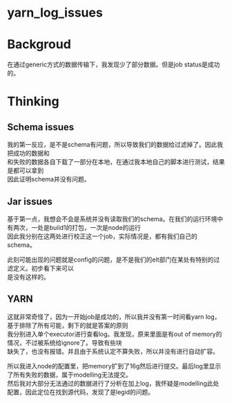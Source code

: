 # yarn_log_issues

Backgroud
======
在通过generic方式的数据传输下，我发现少了部分数据。但是job status是成功的。  

Thinking
=====

Schema issues
---

我的第一反应，是不是schema有问题，所以导致我们的数据给过滤掉了。因此我把成功的数据和       
和失败的数据各自下载了一部分在本地，在通过我本地自己的脚本进行测试，结果是都可以拿到  
因此证明schema并没有问题。

Jar issues
-----

基于第一点，我想会不会是系统并没有读取我们的schema。在我们的运行环境中有两次，一处是build1的打包，一次是node的运行  
因此我分别在这两处进行校正这一个job，实际情况是，都有我们自己的schema。  

此刻可能出现的问题就是config的问题，是不是我们的elt部门在某处有特别的过滤定义。初步看下来可以  
是没有这样的。 

YARN
---- 

这就非常奇怪了，因为一开始job是成功的，所以我并没有第一时间看yarn log，基于排除了所有可能，剩下的就是答案的原则   
我分别进入单个executor进行查看log。我发现，原来里面是有out of memory的情况，不过被系统给ignore了。导致有些块   
缺失了，也没有报错。并且由于系统认定不算失败，所以并没有进行自动扩容。   

所以我进入node的配置里，把memory扩到了16g然后进行提交。最后log里显示了所有失败的数据，属于modelling无法提交。  
然后我对大部分无法通过的数据进行了分析在加上log，我怀疑是modelling此处配置，因此定位在找到源代码，发现了是legid的问题。   
